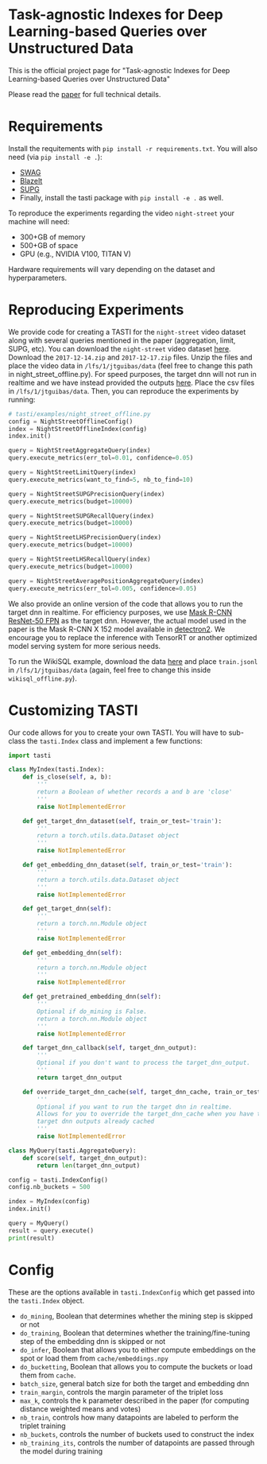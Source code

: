 # Task-agnostic Indexes for Deep Learning-based Queries over Unstructured Data

This is the official project page for "Task-agnostic Indexes for Deep Learning-based Queries over Unstructured Data"

Please read the [paper](https://google.com) for full technical details.

# Requirements

Install the requitements with `pip install -r requirements.txt`. You will also need (via `pip install -e .`):
- [SWAG](https://github.com/stanford-futuredata/swag-python)
- [BlazeIt](https://github.com/stanford-futuredata/blazeit)
- [SUPG](https://github.com/stanford-futuredata/supg)
- Finally, install the tasti package with `pip install -e .` as well.

To reproduce the experiments regarding the video `night-street` your machine will need:
- 300+GB of memory
- 500+GB of space
- GPU (e.g., NVIDIA V100, TITAN V)

Hardware requirements will vary depending on the dataset and hyperparameters.

# Reproducing Experiments

We provide code for creating a TASTI for the `night-street` video dataset along with several queries mentioned in the paper (aggregation, limit, SUPG, etc). You can download the `night-street` video dataset [here](https://drive.google.com/drive/folders/1phQuGu4oWwbArurprqruMztTdP1Fzz2F?usp=sharing). Download the `2017-12-14.zip` and `2017-12-17.zip` files. Unzip the files and place the video data in `/lfs/1/jtguibas/data` (feel free to change this path in night_street_offline.py). For speed purposes, the target dnn will not run in realtime and we have instead provided the outputs [here](https://drive.google.com/drive/folders/1XKZmBb0AvCBJX11bJGdoxdgMozoiSuWf?usp=sharing). Place the csv files in `/lfs/1/jtguibas/data`. Then, you can reproduce the experiments by running:

```python
# tasti/examples/night_street_offline.py
config = NightStreetOfflineConfig()
index = NightStreetOfflineIndex(config)
index.init()

query = NightStreetAggregateQuery(index)
query.execute_metrics(err_tol=0.01, confidence=0.05)

query = NightStreetLimitQuery(index)
query.execute_metrics(want_to_find=5, nb_to_find=10)

query = NightStreetSUPGPrecisionQuery(index)
query.execute_metrics(budget=10000)

query = NightStreetSUPGRecallQuery(index)
query.execute_metrics(budget=10000)

query = NightStreetLHSPrecisionQuery(index)
query.execute_metrics(budget=10000)

query = NightStreetLHSRecallQuery(index)
query.execute_metrics(budget=10000)

query = NightStreetAveragePositionAggregateQuery(index)
query.execute_metrics(err_tol=0.005, confidence=0.05)
```

We also provide an online version of the code that allows you to run the target dnn in realtime. For efficiency purposes, we use [Mask R-CNN ResNet-50 FPN](https://pytorch.org/docs/stable/torchvision/models.html#object-detection-instance-segmentation-and-person-keypoint-detection) as the target dnn. However, the actual model used in the paper is the Mask R-CNN X 152 model available in [detectron2](https://github.com/facebookresearch/detectron2). We encourage you to replace the inference with TensorRT or another optimized model serving system for more serious needs.

To run the WikiSQL example, download the data [here](https://github.com/salesforce/WikiSQL) and place `train.jsonl` in `/lfs/1/jtguibas/data` (again, feel free to change this inside `wikisql_offline.py`).

# Customizing TASTI

Our code allows for you to create your own TASTI. You will have to sub-class the `tasti.Index` class and implement a few functions:

```python
import tasti

class MyIndex(tasti.Index):
    def is_close(self, a, b):
        '''
        return a Boolean of whether records a and b are 'close'
        '''
        raise NotImplementedError

    def get_target_dnn_dataset(self, train_or_test='train'):
        '''
        return a torch.utils.data.Dataset object
        '''
        raise NotImplementedError

    def get_embedding_dnn_dataset(self, train_or_test='train'):
        '''
        return a torch.utils.data.Dataset object
        '''
        raise NotImplementedError

    def get_target_dnn(self):
        '''
        return a torch.nn.Module object
        '''
        raise NotImplementedError

    def get_embedding_dnn(self):
        '''
        return a torch.nn.Module object
        '''
        raise NotImplementedError

    def get_pretrained_embedding_dnn(self):
        '''
        Optional if do_mining is False.
        return a torch.nn.Module object
        '''
        raise NotImplementedError

    def target_dnn_callback(self, target_dnn_output):
        '''
        Optional if you don't want to process the target_dnn_output.
        '''
        return target_dnn_output

    def override_target_dnn_cache(self, target_dnn_cache, train_or_test='train'):
        '''
        Optional if you want to run the target dnn in realtime.
        Allows for you to override the target_dnn_cache when you have the
        target dnn outputs already cached
        '''
        raise NotImplementedError

class MyQuery(tasti.AggregateQuery):
    def score(self, target_dnn_output):
        return len(target_dnn_output)

config = tasti.IndexConfig()
config.nb_buckets = 500

index = MyIndex(config)
index.init()

query = MyQuery()
result = query.execute()
print(result)
```

# Config
These are the options available in `tasti.IndexConfig` which get passed into the `tasti.Index` object.
- `do_mining`, Boolean that determines whether the mining step is skipped or not
- `do_training`, Boolean that determines whether the training/fine-tuning step of the embedding dnn is skipped or not
- `do_infer`, Boolean that allows you to either compute embeddings on the spot or load them from `cache/embeddings.npy`
- `do_bucketting`, Boolean that allows you to compute the buckets or load them from `cache`.
- `batch_size`, general batch size for both the target and embedding dnn
- `train_margin`, controls the margin parameter of the triplet loss
- `max_k`, controls the k parameter described in the paper (for computing distance weighted means and votes)
- `nb_train`, controls how many datapoints are labeled to perform the triplet training
- `nb_buckets`, controls the number of buckets used to construct the index
- `nb_training_its`, controls the number of datapoints are passed through the model during training
